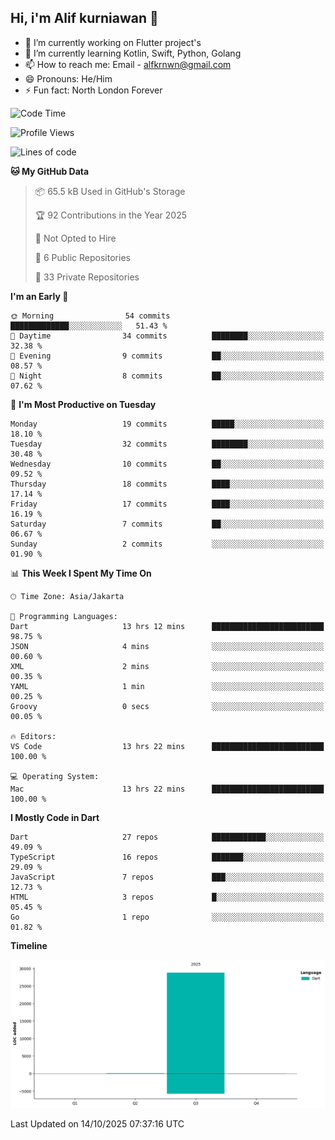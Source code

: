 ## Hi, i'm Alif kurniawan 👋

- 🔭 I’m currently working on Flutter project's
- 🌱 I’m currently learning Kotlin, Swift, Python, Golang
- 📫 How to reach me: Email - alfkrnwn@gmail.com
- 😄 Pronouns: He/Him
- ⚡ Fun fact: North London Forever

<!--START_SECTION:waka-->
![Code Time](http://img.shields.io/badge/Code%20Time-377%20hrs%204%20mins-blue)

![Profile Views](http://img.shields.io/badge/Profile%20Views-12-blue)

![Lines of code](https://img.shields.io/badge/From%20Hello%20World%20I%27ve%20Written-29.0%20thousand%20lines%20of%20code-blue)

**🐱 My GitHub Data** 

> 📦 65.5 kB Used in GitHub's Storage 
 > 
> 🏆 92 Contributions in the Year 2025
 > 
> 🚫 Not Opted to Hire
 > 
> 📜 6 Public Repositories 
 > 
> 🔑 33 Private Repositories 
 > 
**I'm an Early 🐤** 

```text
🌞 Morning                54 commits          █████████████░░░░░░░░░░░░   51.43 % 
🌆 Daytime                34 commits          ████████░░░░░░░░░░░░░░░░░   32.38 % 
🌃 Evening                9 commits           ██░░░░░░░░░░░░░░░░░░░░░░░   08.57 % 
🌙 Night                  8 commits           ██░░░░░░░░░░░░░░░░░░░░░░░   07.62 % 
```
📅 **I'm Most Productive on Tuesday** 

```text
Monday                   19 commits          █████░░░░░░░░░░░░░░░░░░░░   18.10 % 
Tuesday                  32 commits          ████████░░░░░░░░░░░░░░░░░   30.48 % 
Wednesday                10 commits          ██░░░░░░░░░░░░░░░░░░░░░░░   09.52 % 
Thursday                 18 commits          ████░░░░░░░░░░░░░░░░░░░░░   17.14 % 
Friday                   17 commits          ████░░░░░░░░░░░░░░░░░░░░░   16.19 % 
Saturday                 7 commits           ██░░░░░░░░░░░░░░░░░░░░░░░   06.67 % 
Sunday                   2 commits           ░░░░░░░░░░░░░░░░░░░░░░░░░   01.90 % 
```


📊 **This Week I Spent My Time On** 

```text
🕑︎ Time Zone: Asia/Jakarta

💬 Programming Languages: 
Dart                     13 hrs 12 mins      █████████████████████████   98.75 % 
JSON                     4 mins              ░░░░░░░░░░░░░░░░░░░░░░░░░   00.60 % 
XML                      2 mins              ░░░░░░░░░░░░░░░░░░░░░░░░░   00.35 % 
YAML                     1 min               ░░░░░░░░░░░░░░░░░░░░░░░░░   00.25 % 
Groovy                   0 secs              ░░░░░░░░░░░░░░░░░░░░░░░░░   00.05 % 

🔥 Editors: 
VS Code                  13 hrs 22 mins      █████████████████████████   100.00 % 

💻 Operating System: 
Mac                      13 hrs 22 mins      █████████████████████████   100.00 % 
```

**I Mostly Code in Dart** 

```text
Dart                     27 repos            ████████████░░░░░░░░░░░░░   49.09 % 
TypeScript               16 repos            ███████░░░░░░░░░░░░░░░░░░   29.09 % 
JavaScript               7 repos             ███░░░░░░░░░░░░░░░░░░░░░░   12.73 % 
HTML                     3 repos             █░░░░░░░░░░░░░░░░░░░░░░░░   05.45 % 
Go                       1 repo              ░░░░░░░░░░░░░░░░░░░░░░░░░   01.82 % 
```



**Timeline**

![Lines of Code chart](https://raw.githubusercontent.com/awanderer11/awanderer11/main/assets/bar_graph.png)


 Last Updated on 14/10/2025 07:37:16 UTC
<!--END_SECTION:waka-->
